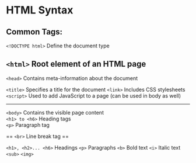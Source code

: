 
# HTML Syntax


## Common Tags:

`<!DOCTYPE html>` Define the document type  

`<html>` Root element of an HTML page  
---

`<head>` Contains meta-information about the document  

`<title>`  Specifies a title for the document
`<link>`   Includes CSS stylesheets
`<script>` Used to add JavaScript to a page (can be used in body as well)

---

`<body>` Contains the visible page content  
`<h1> to <h6>` Heading tags  
`<p>` Paragraph tag  

== `<br>` Line break tag ==

`<h1>, <h2>... <h6>` Headings 
`<p>`                Paragraphs
`<b>`                Bold text
`<i>`                Italic text
`<sub>`
`<img>`


